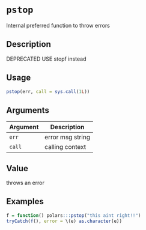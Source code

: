 # `pstop`

Internal preferred function to throw errors


## Description

DEPRECATED USE stopf instead


## Usage

```r
pstop(err, call = sys.call(1L))
```


## Arguments

Argument      |Description
------------- |----------------
`err`     |     error msg string
`call`     |     calling context


## Value

throws an error


## Examples

```r
f = function() polars:::pstop("this aint right!!")
tryCatch(f(), error = \(e) as.character(e))
```


